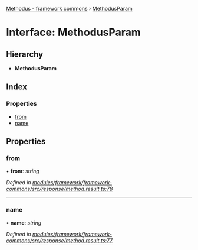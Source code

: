 [Methodus - framework commons](../globals.md) › [MethodusParam](methodusparam.md)

# Interface: MethodusParam

## Hierarchy

* **MethodusParam**

## Index

### Properties

* [from](methodusparam.md#from)
* [name](methodusparam.md#name)

## Properties

###  from

• **from**: *string*

*Defined in [modules/framework/framework-commons/src/response/method.result.ts:78](https://github.com/nodulusteam/methodus.dev/blob/9fa5503/modules/framework/framework-commons/src/response/method.result.ts#L78)*

___

###  name

• **name**: *string*

*Defined in [modules/framework/framework-commons/src/response/method.result.ts:77](https://github.com/nodulusteam/methodus.dev/blob/9fa5503/modules/framework/framework-commons/src/response/method.result.ts#L77)*
